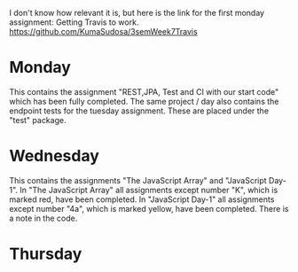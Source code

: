 I don't know how relevant it is, but here is the link for the first monday assignment: Getting Travis to work.
https://github.com/KumaSudosa/3semWeek7Travis

# Monday
This contains the assignment "REST,JPA, Test and CI with our start code" which has been fully completed.
The same project / day also contains the endpoint tests for the tuesday assignment. 
These are placed under the "test" package.

# Wednesday
This contains the assignments "The JavaScript Array" and "JavaScript Day-1".
In "The JavaScript Array" all assignments except number "K", which is marked red, have been completed.
In "JavaScript Day-1" all assignments except number "4a", which is marked yellow, have been completed. There is a note in the code.

# Thursday 
